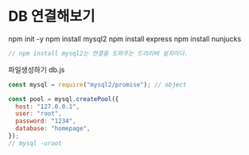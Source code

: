 # DB 연결해보기

npm init -y
npm install mysql2
npm install express
npm install nunjucks

```javascript
// npm install mysql2는 연결을 도와주는 드라이버 설치이다.
```

파일생성하기 db.js

```javascript
const mysql = require("mysql2/promise"); // object

const pool = mysql.createPool({
  host: "127.0.0.1",
  user: "root",
  password: "1234",
  database: "homepage",
});
// mysql -uroot
```
